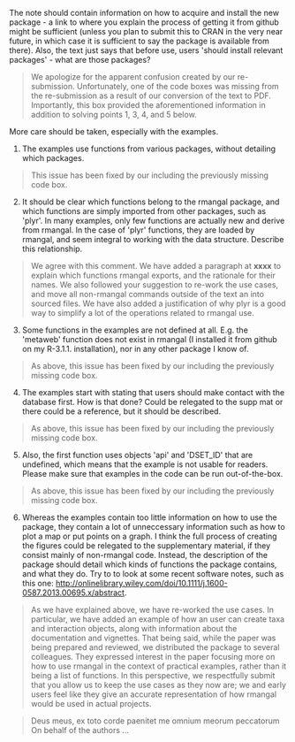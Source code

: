 The note should contain information on how to acquire and install the new
package - a link to where you explain the process of getting it from github
might be sufficient (unless you plan to submit this to CRAN in the very
near future, in which case it is sufficient to say the package is available
from there).  Also, the text just says that before use, users 'should install
relevant packages' - what are those packages?

> We apologize for the apparent confusion created by our
re-submission. Unfortunately, one of the code boxes was missing from the
re-submission as a result of our conversion of the text to PDF. Importantly,
this box provided the aforementioned information in addition to solving
points 1, 3, 4, and 5 below.

More care should be taken, especially with the examples.

1. The examples use functions from various packages, without detailing
which packages.

> This issue has been fixed by our including the previously missing code box.

2. It should be clear which functions belong to the rmangal package, and which
functions are simply imported from other packages, such as 'plyr'. In many
examples, only few functions are actually new and derive from rmangal. In
the case of 'plyr' functions, they are loaded by rmangal, and seem integral
to working with the data structure. Describe this relationship.

> We agree with this comment. We have added a paragraph at **xxxx** to explain which functions rmangal exports, and the rationale for their names. We also followed your suggestion to re-work the use cases, and move all non-rmangal commands outside of the text an into sourced files. We have also added a justification of why plyr is a good way to simplify a lot of the operations related to rmangal use.

3. Some functions in the examples are not defined at all. E.g. the 'metaweb'
function does not exist in rmangal (I installed it from github on my
R-3.1.1. installation), nor in any other package I know of.

> As above, this issue has been fixed by our including the previously missing
code box.

4. The examples start with stating that users should make contact with the
database first. How is that done? Could be relegated to the supp mat or
there could be a reference, but it should be described.

> As above, this issue has been fixed by our including the previously missing
code box.

5. Also, the first function uses objects 'api' and 'DSET_ID' that are
undefined, which means that the example is not usable for readers. Please
make sure that examples in the code can be run out-of-the-box.

> As above, this issue has been fixed by our including the previously missing
code box.

6. Whereas the examples contain too little information on how to use the
package, they contain a lot of unneccessary information such as how to plot
a map or put points on a graph. I think the full process of creating the
figures could be relegated to the supplementary material, if they consist
mainly of non-rmangal code. Instead, the description of the package
should detail which kinds of functions the package contains, and what
they do. Try to to look at some recent software notes, such as this one:
http://onlinelibrary.wiley.com/doi/10.1111/j.1600-0587.2013.00695.x/abstract.

> As we have explained above, we have re-worked the use cases. In particular, we have added an example of how an user can create taxa and interaction objects, along with information about the documentation and vignettes. That being said, while the paper was being prepared and reviewed, we distributed the package to several colleagues. They expressed interest in the paper focusing more on how to use rmangal in the context of practical examples, rather than it being a list of functions. In this perspective, we respectfully submit that you allow us to keep the use cases as they now are; we and early users feel like they give an accurate representation of how rmangal would be used in actual projects.

> Deus meus, ex toto corde paenitet me omnium meorum peccatorum   
> On behalf of the authors
> ...
